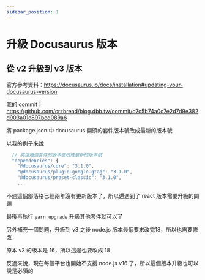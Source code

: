 ```yaml
---
sidebar_position: 1
---
```


# 升級 Docusaurus 版本

## 從 v2 升級到 v3 版本

官方參考資料：https://docusaurus.io/docs/installation#updating-your-docusaurus-version

我的 commit：https://github.com/crzbread/blog.dbb.tw/commit/d7c5b74a0c7e2d7d9e382d903a01e897bcd089a6 

將 package.json 中 docusaurus 開頭的套件版本號改成最新的版本號

以我的例子來說

```javascript
  // 將這幾個套件的版本號改成最新的版本號
  "dependencies": {
    "@docusaurus/core": "3.1.0",
    "@docusaurus/plugin-google-gtag": "3.1.0",
    "@docusaurus/preset-classic": "3.1.0",
    ...
```

不過這個部落格已經兩年沒有更新版本了，所以還遇到了 react 版本需要升級的問題

最後再執行 `yarn upgrade` 升級其他套件就可以了 

另外補充一個問題，升級到 v3 之後 node.js 版本最低要求改完18，所以也需要修改

原本 v2 的版本是 16，所以這邊也要改成 18

反過來說，現在每個平台也開始不支援 node.js v16 了，所以這個版本升級也可以說是必須的

